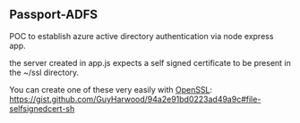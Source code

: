 ## Passport-ADFS

POC to establish azure active directory authentication via node express app.

the server created in app.js expects a self signed certificate to be present in the ~/ssl directory.

You can create one of these very easily with [OpenSSL](https://www.openssl.org/): <https://gist.github.com/GuyHarwood/94a2e91bd0223ad49a9c#file-selfsignedcert-sh>
